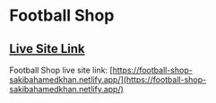 # Football Shop

## [Live Site Link](https://football-shop-sakibahamedkhan.netlify.app/)

Football Shop live site link: [https://football-shop-sakibahamedkhan.netlify.app/](https://football-shop-sakibahamedkhan.netlify.app/)

